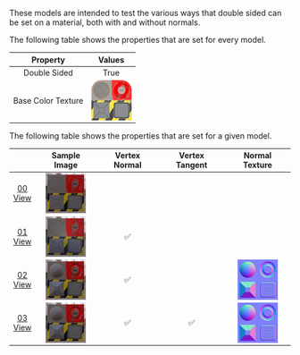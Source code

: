 These models are intended to test the various ways that double sided can be set on a material, both with and without normals.

The following table shows the properties that are set for every model.  

| Property | **Values** |
| :---: | :---: |
| Double Sided | True |
| Base Color Texture | [<img src="Figures/Thumbnails/BaseColor_Plane.png" align="middle">](Textures/BaseColor_Plane.png) |

 
The following table shows the properties that are set for a given model.  

|   | Sample Image | Vertex Normal | Vertex Tangent | Normal Texture |
| :---: | :---: | :---: | :---: | :---: |
| [00](Material_DoubleSided_00.gltf)<br>[View](https://bghgary.github.io/glTF-Assets-Viewer/?folder=8&model=0) | [<img src="Figures/Thumbnails/Material_DoubleSided_00.png" align="middle">](Figures/SampleImages/Material_DoubleSided_00.png) |   |   |   |
| [01](Material_DoubleSided_01.gltf)<br>[View](https://bghgary.github.io/glTF-Assets-Viewer/?folder=8&model=1) | [<img src="Figures/Thumbnails/Material_DoubleSided_01.png" align="middle">](Figures/SampleImages/Material_DoubleSided_01.png) | :white_check_mark: |   |   |
| [02](Material_DoubleSided_02.gltf)<br>[View](https://bghgary.github.io/glTF-Assets-Viewer/?folder=8&model=2) | [<img src="Figures/Thumbnails/Material_DoubleSided_02.png" align="middle">](Figures/SampleImages/Material_DoubleSided_02.png) | :white_check_mark: |   | [<img src="Figures/Thumbnails/Normal_Plane.png" align="middle">](Textures/Normal_Plane.png) |
| [03](Material_DoubleSided_03.gltf)<br>[View](https://bghgary.github.io/glTF-Assets-Viewer/?folder=8&model=3) | [<img src="Figures/Thumbnails/Material_DoubleSided_03.png" align="middle">](Figures/SampleImages/Material_DoubleSided_03.png) | :white_check_mark: | :white_check_mark: | [<img src="Figures/Thumbnails/Normal_Plane.png" align="middle">](Textures/Normal_Plane.png) |
 
